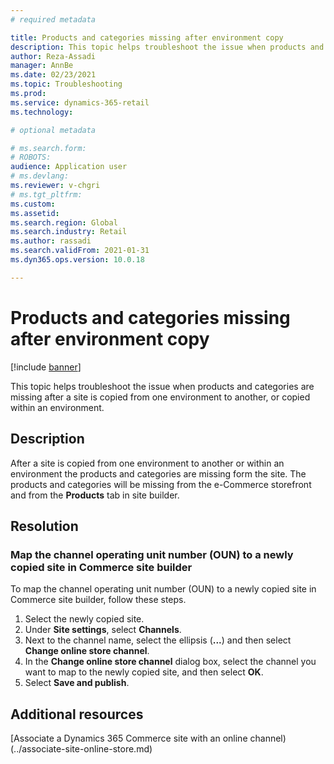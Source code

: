 ```yaml
---
# required metadata

title: Products and categories missing after environment copy
description: This topic helps troubleshoot the issue when products and categories are missing after a site is copied from one environment to another, or copied within an environment. 
author: Reza-Assadi
manager: AnnBe
ms.date: 02/23/2021
ms.topic: Troubleshooting
ms.prod: 
ms.service: dynamics-365-retail
ms.technology: 

# optional metadata

# ms.search.form: 
# ROBOTS: 
audience: Application user
# ms.devlang: 
ms.reviewer: v-chgri
# ms.tgt_pltfrm: 
ms.custom: 
ms.assetid: 
ms.search.region: Global
ms.search.industry: Retail
ms.author: rassadi
ms.search.validFrom: 2021-01-31
ms.dyn365.ops.version: 10.0.18

---
```


# Products and categories missing after environment copy

[!include [banner](../../includes/banner.md)]

This topic helps troubleshoot the issue when products and categories are missing after a site is copied from one environment to another, or copied within an environment. 

## Description

After a site is copied from one environment to another or within an environment the products and categories are missing form the site. The products and categories will be missing from the e-Commerce storefront
and from the **Products** tab in site builder.

## Resolution

### Map the channel operating unit number (OUN) to a newly copied site in Commerce site builder

To map the channel operating unit number (OUN) to a newly copied site in Commerce site builder, follow these steps.

1. Select the newly copied site.
1. Under **Site settings**, select **Channels**.
1. Next to the channel name, select the ellipsis (**...**) and then select **Change online store channel**.
1. In the **Change online store channel** dialog box, select the channel you want to map to the newly copied site, and then select **OK**.
1. Select **Save and publish**.

## Additional resources

[Associate a Dynamics 365 Commerce site with an online channel)(../associate-site-online-store.md)


